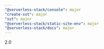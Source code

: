 ```yaml
---
"@serverless-stack/console": major
"create-sst": major
"sst": major
"@serverless-stack/static-site-env": major
"@serverless-stack/docs": major
---
```


2.0
